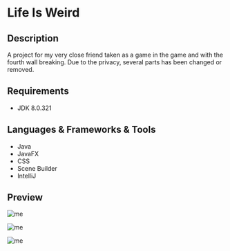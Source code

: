 <h1>Life Is Weird</h1>
<h2>Description</h2>
<p>A project for my very close friend taken as a game in the game and with the fourth wall breaking. Due to the privacy, several parts has been changed or removed.</p>

<h2>Requirements</h2>
<ul>
  <li>JDK 8.0.321</li>
</ul>

<h2>Languages & Frameworks & Tools</h2>
<ul>
  <li>Java</li>
  <li>JavaFX</li>
  <li>CSS</li>
  <li>Scene Builder</li>
  <li>IntelliJ</li>
</ul>

<h2>Preview</h2>

![me](https://github.com/milos970/assets/blob/291e7238b99d40e9165623e5372d6108b542404e/images/ipad.gif)

![me](https://github.com/milos970/assets/blob/291e7238b99d40e9165623e5372d6108b542404e/images/pexeso.gif)

![me](https://github.com/milos970/assets/blob/0aa9eba791b1932400ad39537a0723724c0aad30/images/sokoban.gif)

